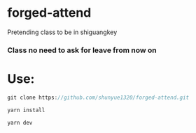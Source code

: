 # forged-attend
Pretending class to be in shiguangkey

### Class no need to ask for leave from now on

# Use:
```js
git clone https://github.com/shunyue1320/forged-attend.git

yarn install

yarn dev
```